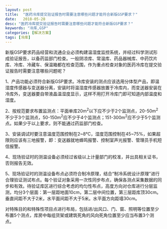 ```yaml
---
layout: post
title:  "医药冷库提交验证报告时需要注意哪些问题才能符合新版GSP要求？"
date:   2018-05-28
desc: "医药冷库提交验证报告时需要注意哪些问题才能符合新版GSP要求？"
keywords: "冷库,GSP"
categories: [解决方案]
tags: [冷库]
---
```


新版GSP要求药品经营和流通企业必须构建温湿度监控系统，并经过科学测试形成验证报告，以备药监部门检查。一般阴凉库、常温库、药品器械库、中药饮片库、冷库、冷藏车、保温箱都在检查范围，作为重点检查对象的医药冷库在提交验证报告时需要注意哪些问题呢？

1、产品功能必须符合新版GSP要求。冷库安装的测点应该选用分体型产品，即温湿度传感器与变送器分离，安装时将温湿度传感器放置于冷库内，而变送器安装在冷库外，变送器要自带液晶温湿度显示，这样不用打开冷库门即可知道内部温度和湿度。

2、按规范要求布置监测点：平面单库20m<sup>2</sup>以下应不少于2个监测点，20-50m<sup>2</sup>不少于3个监测点，50-150m<sup>2</sup>应不少于4个监测点；151-300m<sup>2</sup>应不少于5个监测点。如果少于以上要求，则不能通过药监部门检查。

3、安装调试时要注意温度范围控制在2~8℃，湿度范围控制在45~75%，如果超限则应该有三地报警，即：变送器就地蜂鸣报警、控制室声光报警、管理员手机短信报警。

4、现场验证时的测温设备必须经过省级以上计量部门的校准，并出具相关证书，否则报告无效。

5、现场验证时的测温设备布点必须符合制冷原理，结合“制冷系统设计原理”进行合理验证测试布点。每个验证对象采用一次性同步布点，确保各测点采集数据的同步和有效。待验证库区进行综合考虑的均匀性布点，高度方向对仓库进行分层监测，均分3个层面：第一层距地面10cm，第二层中间位置，第三层距库顶30cm。垂直间距不大于2米，水平面间距不大于5米。水平面方向距墙30cm。

对特殊目的和特殊性项目点进行布局，包括进/出风口、门、窗、照明等位置至少布置5个测点，库房中每组货架或建筑死角的风向死角位置至少应当布置3个测点。